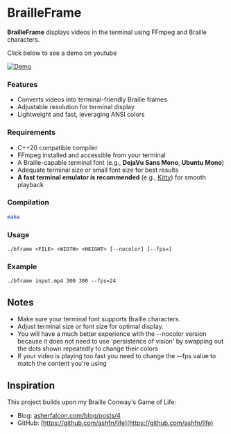 # BrailleFrame

**BrailleFrame** displays videos in the terminal using FFmpeg and Braille characters.

Click below to see a demo on youtube

[![Demo](demo.gif)](https://www.youtube.com/watch?v=Fuqz65VwXKM)


### Features

- Converts videos into terminal-friendly Braille frames  
- Adjustable resolution for terminal display  
- Lightweight and fast, leveraging ANSI colors  

### Requirements

- C++20 compatible compiler  
- FFmpeg installed and accessible from your terminal  
- A Braille-capable terminal font (e.g., **DejaVu Sans Mono**, **Ubuntu Mono**)  
- Adequate terminal size or small font size for best results  
- **A fast terminal emulator is recommended** (e.g., [Kitty](https://sw.kovidgoyal.net/kitty/)) for smooth playback  

### Compilation

```bash
make
```
### Usage
```
./bframe <FILE> <WIDTH> <HEIGHT> [--nocolor] [--fps=]

```

### Example
```
./bframe input.mp4 300 300 --fps=24
```

## Notes
- Make sure your terminal font supports Braille characters.  
- Adjust terminal size or font size for optimal display.  
- You will have a much better experience with the --nocolor version because it does not need to use 'persistence of vision' by swapping out the dots shown repeatedly to change their colors
- If your video is playing too fast you need to change the --fps value to match the content you're using

## Inspiration
This project builds upon my Braille Conway's Game of Life:  
- Blog: [asherfalcon.com/blog/posts/4](https://asherfalcon.com/blog/posts/4)  
- GitHub: [https://github.com/ashfn/life](https://github.com/ashfn/life)
